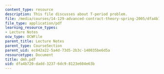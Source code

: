 ```yaml
---
content_type: resource
description: This file discusses about T-period problem.
file: /media/courses/14-129-advanced-contract-theory-spring-2005/dfa4b720dadd32376dc98123e604e63b_dmh.pdf
file_type: application/pdf
learning_resource_types:
- Lecture Notes
ocw_type: OCWFile
parent_title: Lecture Notes
parent_type: CourseSection
parent_uid: ec042a22-5a4d-73d5-2b3c-140035be6d5a
resourcetype: Document
title: dmh.pdf
uid: dfa4b720-dadd-3237-6dc9-8123e604e63b
---
```

